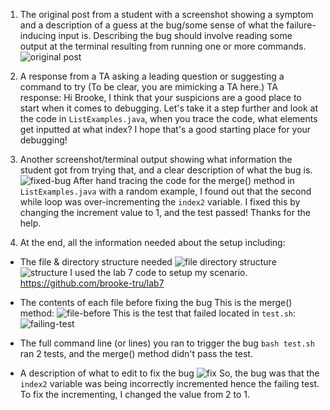 1. The original post from a student with a screenshot showing a symptom and a description of a guess at the bug/some sense of what the failure-inducing input is. Describing the bug should involve reading some output at the terminal resulting from running one or more commands. 
![original post](https://github.com/brooke-tru/cse15l-lab-reports/assets/146862163/15133f6b-861d-4de8-bb3a-848624075226)

2. A response from a TA asking a leading question or suggesting a command to try (To be clear, you are mimicking a TA here.)
TA response: Hi Brooke, I think that your suspicions are a good place to start when it comes to debugging. Let's take it a step further and look at the code in `ListExamples.java`, when you trace the code, what elements get inputted at what index? I hope that's a good starting place for your debugging!

3. Another screenshot/terminal output showing what information the student got from trying that, and a clear description of what the bug is.
![fixed-bug](https://github.com/brooke-tru/cse15l-lab-reports/assets/146862163/bec5e8aa-082b-45c7-ae66-d657c1d22081)
After hand tracing the code for the merge() method in `ListExamples.java` with a random example, I found out that the second while loop was over-incrementing the `index2` variable. I fixed this by changing the increment value to 1, and the test passed! Thanks for the help.

4. At the end, all the information needed about the setup including:
  * The file & directory structure needed
![file   directory structure](https://github.com/brooke-tru/cse15l-lab-reports/assets/146862163/8176381e-f19b-4e9d-9c11-bd26a04b6ce4)
![structure](https://github.com/brooke-tru/cse15l-lab-reports/assets/146862163/eb1b537f-24f5-4231-8ea2-79c5ee432ed9)
  I used the lab 7 code  to setup my scenario. https://github.com/brooke-tru/lab7

  * The contents of each file before fixing the bug
This is the merge() method: ![file-before](https://github.com/brooke-tru/cse15l-lab-reports/assets/146862163/0fcc65a7-a7a0-4e70-ab2d-f734564348e3)
This is the test that failed located in `test.sh`: ![failing-test](https://github.com/brooke-tru/cse15l-lab-reports/assets/146862163/11d30048-2f75-4911-af8b-d16c250e0f92)

  * The full command line (or lines) you ran to trigger the bug
`bash test.sh` ran 2 tests, and the merge() method didn't pass the test.
  
  * A description of what to edit to fix the bug
![fix](https://github.com/brooke-tru/cse15l-lab-reports/assets/146862163/a892a6e0-6fe1-4a1c-9f09-489af45fd69d)
So, the bug was that the `index2` variable was being incorrectly incremented hence the failing test. To fix the incrementing, I changed the value from 2 to 1.

